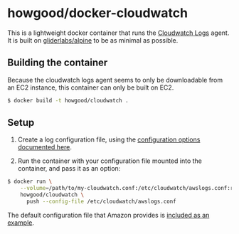 # howgood/docker-cloudwatch

This is a lightweight docker container that runs the [Cloudwatch Logs](http://docs.aws.amazon.com/AmazonCloudWatch/latest/DeveloperGuide/WhatIsCloudWatchLogs.html)
agent. It is built on [gliderlabs/alpine](http://gliderlabs.viewdocs.io) to
be as minimal as possible.


## Building the container

Because the cloudwatch logs agent seems to only be downloadable from an
EC2 instance, this container can only be built on EC2.

```bash
$ docker build -t howgood/cloudwatch .
```


## Setup

1. Create a log configuration file, using the [configuration options
   documented here](http://docs.aws.amazon.com/AmazonCloudWatch/latest/DeveloperGuide/AgentReference.html).

2. Run the container with your configuration file mounted into the
   container, and pass it as an option:

```bash
$ docker run \
    --volume=/path/to/my-cloudwatch.conf:/etc/cloudwatch/awslogs.conf:ro \
    howgood/cloudwatch \
      push --config-file /etc/cloudwatch/awslogs.conf
```


The default configuration file that Amazon provides is [included as an
example](default.conf).

